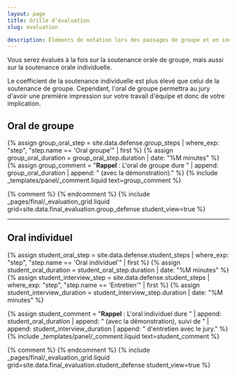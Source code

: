```yaml
---
layout: page
title: Grille d'évaluation
slug: evaluation

description: Éléments de notation lors des passages de groupe et en individuel.
---
```


Vous serez évalués à la fois sur la soutenance orale de groupe, mais aussi sur la soutenance orale individuelle.

Le coefficient de la soutenance individuelle est plus élevé que celui de la soutenance de groupe. Cependant, l'oral de
groupe permettra au jury d'avoir une première impression sur votre travail d'équipe et donc de votre implication.

## Oral de groupe

{% assign group_oral_step = site.data.defense.group_steps | where_exp: "step", "step.name == 'Oral groupe'" | first %}
{% assign group_oral_duration = group_oral_step.duration | date: "%M minutes" %}
{% assign group_comment = "**Rappel** : L'oral de groupe dure "
    | append: group_oral_duration
    | append: " (avec la démonstration)."
%}
{% include _templates/panel/_comment.liquid text=group_comment %}

{% comment %} <!-- Grille d'évaluation « Groupe » --> {% endcomment %}
{% include _pages/final/_evaluation_grid.liquid grid=site.data.final_evaluation.group_defense student_view=true %}

-----

## Oral individuel

{% assign student_oral_step = site.data.defense.student_steps
    | where_exp: "step", "step.name == 'Oral individuel'"
    | first
%}
{% assign student_oral_duration = student_oral_step.duration | date: "%M minutes" %}
{% assign student_interview_step = site.data.defense.student_steps
    | where_exp: "step", "step.name == 'Entretien'"
    | first
%}
{% assign student_interview_duration = student_interview_step.duration | date: "%M minutes" %}

{% assign student_comment = "**Rappel** : L'oral individuel dure "
    | append: student_oral_duration
    | append: " (avec la démonstration), suivi de "
    | append: student_interview_duration
    | append: " d'entretien avec le jury."
%}
{% include _templates/panel/_comment.liquid text=student_comment %}

{% comment %} <!-- Grille d'évaluation « Individuel » --> {% endcomment %}
{% include _pages/final/_evaluation_grid.liquid grid=site.data.final_evaluation.student_defense student_view=true %}
